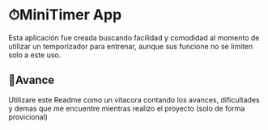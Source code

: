 # ⏱MiniTimer App
Esta aplicación fue creada buscando facilidad y comodidad al momento de utilizar un temporizador para entrenar, aunque sus funcione no se limiten solo a este uso.

## 🚀Avance
Utilizare este Readme como un vitacora contando los avances, dificultades y demas que me encuentre mientras realizo el proyecto (solo de forma provicional)


